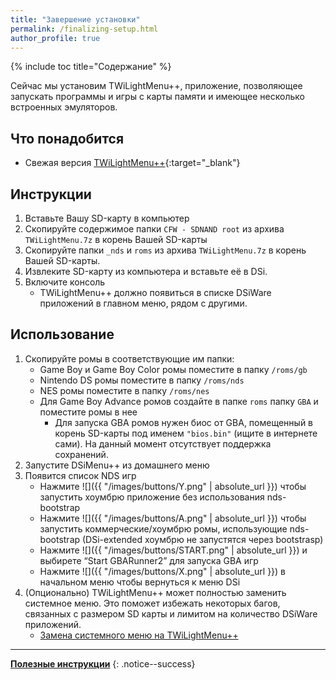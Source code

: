 ```yaml
---
title: "Завершение установки"
permalink: /finalizing-setup.html
author_profile: true
---
```


{% include toc title="Содержание" %}


Сейчас мы установим TWiLightMenu++, приложение, позволяющее запускать программы и игры с карты памяти и имеющее несколько встроенных эмуляторов.


## Что понадобится
- Свежая версия [TWiLightMenu++](https://github.com/Robz8/TWiLightMenu/releases){:target="_blank"}

## Инструкции
1. Вставьте Вашу SD-карту в компьютер
2. Скопируйте содержимое папки `CFW - SDNAND root` из архива `TWiLightMenu.7z` в корень Вашей SD-карты
3. Скопируйте папки `_nds` и `roms` из архива `TWiLightMenu.7z` в корень Вашей SD-карты.
4. Извлеките SD-карту из компьютера и вставьте её в DSi.
5. Включите консоль
	- TWiLightMenu++ должно появиться в списке DSiWare приложений в главном меню, рядом с другими.

## Использование
1. Скопируйте ромы в соответствующие им папки:
	- Game Boy и Game Boy Color ромы поместите в папку `/roms/gb`
    - Nintendo DS ромы поместите в папку `/roms/nds`
    - NES ромы поместите в папку `/roms/nes`
    - Для Game Boy Advance ромов создайте в папке `roms` папку `GBA` и поместите ромы в нее
		- Для запуска GBA ромов нужен биос от GBA, помещенный в корень SD-карты под именем `"bios.bin"` (ищите в интернете сами). На данный момент отсутствует поддержка сохранений.
2. Запустите DSiMenu++ из домашнего меню
3. Появится список NDS игр
	- Нажмите ![]({{ "/images/buttons/Y.png" | absolute_url }}) чтобы запустить хоумбрю приложение без использования nds-bootstrap
    - Нажмите ![]({{ "/images/buttons/A.png" | absolute_url }}) чтобы запустить коммерческие/хоумбрю ромы, использующие nds-bootstrap (DSi-extended хоумбрю не запустятся через bootstrasp)
    - Нажмите ![]({{ "/images/buttons/START.png" | absolute_url }}) и выбирете “Start GBARunner2” для запуска GBA игр      
    - Нажмите ![]({{ "/images/buttons/X.png" | absolute_url }}) в начальном меню чтобы вернуться к меню DSi
4. (Опционально) TWiLightMenu++ может полностью заменить системное меню. Это поможет избежать некоторых багов, связанных с размером SD карты и лимитом на количество DSiWare приложений. 
	- [Замена системного меню на TWiLightMenu++](replacing-system-menu)

____

[**Полезные инструкции**](addons)
{: .notice--success}